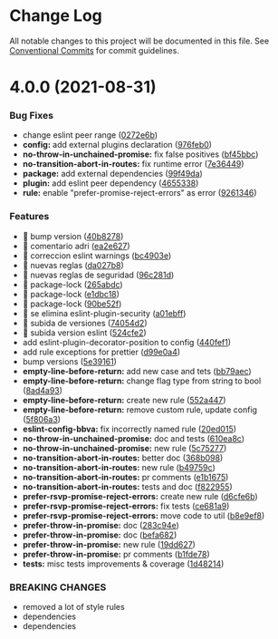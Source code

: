 # Change Log

All notable changes to this project will be documented in this file.
See [Conventional Commits](https://conventionalcommits.org) for commit guidelines.

# 4.0.0 (2021-08-31)

### Bug Fixes

- change eslint peer range ([0272e6b](https://github.com/BBVAEngineering/javascript/commit/0272e6b56280a1e66e233ac59084e9a9ae7fb815))
- **config:** add external plugins declaration ([976feb0](https://github.com/BBVAEngineering/javascript/commit/976feb0ed0a2e1d90925ec8f1abede70adc04fd6))
- **no-throw-in-unchained-promise:** fix false positives ([bf45bbc](https://github.com/BBVAEngineering/javascript/commit/bf45bbcb56e245389a1c0fb4cd8b43d85dfc41c7))
- **no-transition-abort-in-routes:** fix runtime error ([7e36449](https://github.com/BBVAEngineering/javascript/commit/7e3644992ee8c17ee04a0c55b228e56adeabd08f))
- **package:** add external dependencies ([99f49da](https://github.com/BBVAEngineering/javascript/commit/99f49da02b91bf4b2a76e498ff5d9f27ca0792d5))
- **plugin:** add eslint peer dependency ([4655338](https://github.com/BBVAEngineering/javascript/commit/4655338c73c0a3d58d9bfbf429db62c26e307a3c))
- **rule:** enable "prefer-promise-reject-errors" as error ([9261346](https://github.com/BBVAEngineering/javascript/commit/92613466bd3aa43cb3d46618ac92cbe6b78b7d6b))

### Features

- 🎸 bump version ([40b8278](https://github.com/BBVAEngineering/javascript/commit/40b827849751d1ff224dc4bba1ab24735e892a79))
- 🎸 comentario adri ([ea2e627](https://github.com/BBVAEngineering/javascript/commit/ea2e627e76b1c700ef366d18b158f35cbfb8763b))
- 🎸 correccion eslint warnings ([bc4903e](https://github.com/BBVAEngineering/javascript/commit/bc4903efa79e29ba1fc76adab49d3691f8900a22))
- 🎸 nuevas reglas ([da027b8](https://github.com/BBVAEngineering/javascript/commit/da027b89bab72c5e37b52bc0c757125acbe0c839))
- 🎸 nuevas reglas de seguridad ([96c281d](https://github.com/BBVAEngineering/javascript/commit/96c281dce1870773c3a941221e0730dda2420345))
- 🎸 package-lock ([265abdc](https://github.com/BBVAEngineering/javascript/commit/265abdcff5f4f508ee912701f275cca7e7d58c47))
- 🎸 package-lock ([e1dbc18](https://github.com/BBVAEngineering/javascript/commit/e1dbc186308ac900757b1bb12e3409053046cee1))
- 🎸 package-lock ([90be52f](https://github.com/BBVAEngineering/javascript/commit/90be52f9bdd070baf504fd83742cb5f76a7e25c8))
- 🎸 se elimina eslint-plugin-security ([a01ebff](https://github.com/BBVAEngineering/javascript/commit/a01ebffd6f8f9a27d98a925168149d38d0acf5e5))
- 🎸 subida de versiones ([74054d2](https://github.com/BBVAEngineering/javascript/commit/74054d2ce28517580f73c958ad6130cb143af51b))
- 🎸 subida version eslint ([524cfe2](https://github.com/BBVAEngineering/javascript/commit/524cfe29e39539ab1dc7515d2e5e8e4eb6326a86))
- add eslint-plugin-decorator-position to config ([440fef1](https://github.com/BBVAEngineering/javascript/commit/440fef1e770a41921df827d57a0e2df707e14894))
- add rule exceptions for prettier ([d99e0a4](https://github.com/BBVAEngineering/javascript/commit/d99e0a47df497902059de0000d08ef670d8697ae))
- bump versions ([5e39161](https://github.com/BBVAEngineering/javascript/commit/5e3916118bd22971df59b7ea7ec6fedc7695991b))
- **empty-line-before-return:** add new case and tets ([bb79aec](https://github.com/BBVAEngineering/javascript/commit/bb79aec1c912943f84e7b022ba6246718b80587a))
- **empty-line-before-return:** change flag type from string to bool ([8ad4a93](https://github.com/BBVAEngineering/javascript/commit/8ad4a9350a00b4981f68a98f598e97c494fe6546))
- **empty-line-before-return:** create new rule ([552a447](https://github.com/BBVAEngineering/javascript/commit/552a4475a9ad7863088b8202d8658418c3d63112))
- **empty-line-before-return:** remove custom rule, update config ([5f806a3](https://github.com/BBVAEngineering/javascript/commit/5f806a3bfbfb7fa60c9e1466481d6ea3cb0fa469))
- **eslint-config-bbva:** fix incorrectly named rule ([20ed015](https://github.com/BBVAEngineering/javascript/commit/20ed01573d1a22c589471a1b38fb784ab64e7bc7))
- **no-throw-in-unchained-promise:** doc and tests ([610ea8c](https://github.com/BBVAEngineering/javascript/commit/610ea8c04bc72a5f08e10782069430c0f5b629e5))
- **no-throw-in-unchained-promise:** new rule ([5c75277](https://github.com/BBVAEngineering/javascript/commit/5c7527746ee3eb3c9bb4c1a3ec46b6e63e0332bb))
- **no-transition-abort-in-routes:** better doc ([368b098](https://github.com/BBVAEngineering/javascript/commit/368b098636b0d7746bc9018ffcdb94434d7dbcf0))
- **no-transition-abort-in-routes:** new rule ([b49759c](https://github.com/BBVAEngineering/javascript/commit/b49759c4451d32df0431efdef0e40e166748067b))
- **no-transition-abort-in-routes:** pr comments ([e1b1675](https://github.com/BBVAEngineering/javascript/commit/e1b16755f38e4ea8a49484a3257d80ce9d0c8e10))
- **no-transition-abort-in-routes:** tests and doc ([f822955](https://github.com/BBVAEngineering/javascript/commit/f822955c6e20531f370132cf83afd8916db5382c))
- **prefer-rsvp-promise-reject-errors:** create new rule ([d6cfe6b](https://github.com/BBVAEngineering/javascript/commit/d6cfe6b7741f7d5c3c99c5c744656298dbddbee9))
- **prefer-rsvp-promise-reject-errors:** fix tests ([ce681a9](https://github.com/BBVAEngineering/javascript/commit/ce681a93ac2550918e5712b4cf7872d5d939ba9d))
- **prefer-rsvp-promise-reject-errors:** move code to util ([b8e9ef8](https://github.com/BBVAEngineering/javascript/commit/b8e9ef8826e18c5ee44352e8f5399dc3539e28d8))
- **prefer-throw-in-promise:** doc ([283c94e](https://github.com/BBVAEngineering/javascript/commit/283c94e48bf22d37cf0620f309f8be4893505f49))
- **prefer-throw-in-promise:** doc ([befa682](https://github.com/BBVAEngineering/javascript/commit/befa68261d607f3d821d6cf2d6d9c1ea8b78ac0f))
- **prefer-throw-in-promise:** new rule ([19dd627](https://github.com/BBVAEngineering/javascript/commit/19dd627213d1ab860eb1c7997feacadba3cf3a97))
- **prefer-throw-in-promise:** pr comments ([b1fde78](https://github.com/BBVAEngineering/javascript/commit/b1fde78162ae5c9bf614d54649475c953fa723bc))
- **tests:** misc tests improvements & coverage ([1d48214](https://github.com/BBVAEngineering/javascript/commit/1d48214e36b126956a8b66b3cf177dac89015a94))

### BREAKING CHANGES

- removed a lot of style rules
- dependencies
- dependencies
